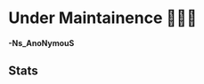 
# Under Maintainence 👷🏻‍♂️
####              -Ns_AnoNymouS
<h2 id="stats" class="stats-title">Stats</h2>
